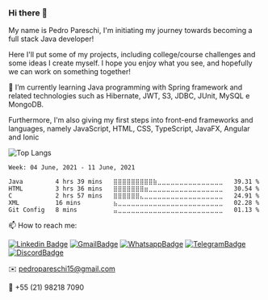 ### Hi there 👋

My name is Pedro Pareschi, I'm initiating my journey towards becoming a full stack Java developer! 

Here I'll put some of my projects, including college/course challenges and some ideas I create myself. I hope you enjoy what you see, and hopefully we can work on something together!

🌱 I’m currently learning Java programming with Spring framework and related technologies such as Hibernate, JWT, S3, JDBC, JUnit, MySQL e MongoDB. 

Furthermore, I'm also giving my first steps into front-end frameworks and languages, namely JavaScript, HTML, CSS, TypeScript, JavaFX, Angular and Ionic

![Top Langs](https://github-readme-stats.vercel.app/api/top-langs/?username=pedropareschi&layout=compact)

<!--START_SECTION:waka-->
```text
Week: 04 June, 2021 - 11 June, 2021

Java         4 hrs 39 mins   ⣿⣿⣿⣿⣿⣿⣿⣿⣿⣷⣀⣀⣀⣀⣀⣀⣀⣀⣀⣀⣀⣀⣀⣀⣀   39.31 % 
HTML         3 hrs 36 mins   ⣿⣿⣿⣿⣿⣿⣿⣶⣀⣀⣀⣀⣀⣀⣀⣀⣀⣀⣀⣀⣀⣀⣀⣀⣀   30.54 % 
C            2 hrs 57 mins   ⣿⣿⣿⣿⣿⣿⣄⣀⣀⣀⣀⣀⣀⣀⣀⣀⣀⣀⣀⣀⣀⣀⣀⣀⣀   24.91 % 
XML          16 mins         ⣦⣀⣀⣀⣀⣀⣀⣀⣀⣀⣀⣀⣀⣀⣀⣀⣀⣀⣀⣀⣀⣀⣀⣀⣀   02.28 % 
Git Config   8 mins          ⣤⣀⣀⣀⣀⣀⣀⣀⣀⣀⣀⣀⣀⣀⣀⣀⣀⣀⣀⣀⣀⣀⣀⣀⣀   01.13 % 
```
<!--END_SECTION:waka-->

  
📫 How to reach me:

  [![Linkedin Badge](https://img.shields.io/badge/LinkedIn-0077B5?style=for-the-badge&logo=linkedin&logoColor=white)](https://www.linkedin.com/in/pedro-pareschi/)
  [![GmailBadge](https://img.shields.io/badge/Gmail-D14836?style=for-the-badge&logo=gmail&logoColor=white)](mailto:pedropareschi15@gmail.com)
  [![WhatsappBadge](https://img.shields.io/badge/WhatsApp-25D366?style=for-the-badge&logo=whatsapp&logoColor=white)](https://wa.me/21982187090)
  [![TelegramBadge](https://img.shields.io/badge/Telegram-2CA5E0?style=for-the-badge&logo=telegram&logoColor=white)](https://t.me/pedropareschi)
  [![DiscordBadge](https://img.shields.io/badge/Discord-7289DA?style=for-the-badge&logo=discord&logoColor=white)](https://discordapp.com/users/782977628181233694)
  
  ✉️ pedropareschi15@gmail.com
  
  📱  +55 (21) 98218 7090




